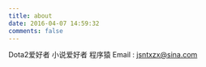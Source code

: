 ```yaml
---
title: about
date: 2016-04-07 14:59:32
comments: false
---
```


Dota2爱好者 小说爱好者 程序猿
Email : [jsntxzx@sina.com](mailto:jsntxzx@sina.com)